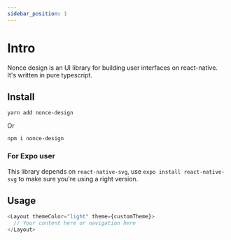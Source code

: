 ```yaml
---
sidebar_position: 1
---
```


# Intro

Nonce design is an UI library for building user interfaces on react-native. It's written in pure typescript.

## Install

```
yarn add nonce-design
```

Or

```
npm i nonce-design
```

### For Expo user

This library depends on `react-native-svg`, use `expo install react-native-svg` to make sure you're using a right version.

## Usage

```typescript
<Layout themeColor="light" theme={customTheme}>
  // Your content here or navigation here
</Layout>
```
